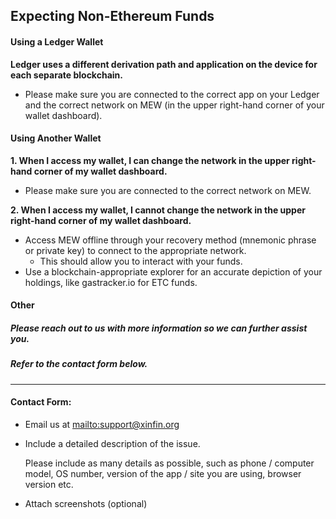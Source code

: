 ## Expecting Non-Ethereum Funds

#### Using a Ledger Wallet

**Ledger uses a different derivation path and application on the device for each separate blockchain.**

* Please make sure you are connected to the correct app on your Ledger and the correct network on MEW (in the upper right-hand corner of your wallet dashboard).

#### Using Another Wallet

**1. When I access my wallet, I can change the network in the upper right-hand corner of my wallet dashboard.**

* Please make sure you are connected to the correct network on MEW.

**2. When I access my wallet, I cannot change the network in the upper right-hand corner of my wallet dashboard.**

* Access MEW offline through your recovery method (mnemonic phrase or private key) to connect to the appropriate network.
  * This should allow you to interact with your funds.
* Use a blockchain-appropriate explorer for an accurate depiction of your holdings, like gastracker.io for ETC funds.

#### Other

##### Please reach out to us with more information so we can further assist you.

##### Refer to the contact form below.

***

#### Contact Form:

* Email us at <mailto:support@xinfin.org>

* <p>Include a detailed description of the issue.</p>
  <note>Please include as many details as possible, such as phone / computer model, OS number, version of the app / site you are using, browser version etc.</note>

* Attach screenshots (optional)
